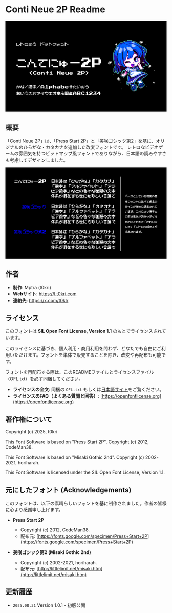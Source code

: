 # Conti Neue 2P Readme

<img src="/img/thumb.jpg">

## 概要

「Conti Neue 2P」は、「Press Start 2P」と「美咲ゴシック第2」を基に、オリジナルのひらがな・カタカナを追加した改変フォントです。
レトロなビデオゲームの雰囲気を持つビットマップ風フォントでありながら、日本語の読みやすさも考慮してデザインしました。

<img src="/img/diff.jpg" alt="ベースとしている従来の美咲フォントに比べて仮名のラインが低めに設定されています。これにより漢字との混ぜ組みが読みやすくなるのにくわえて「かわいらしさ」「レトロっぽさ」が演出されます。">

## 作者

- **制作**: Mptra (t0kri)
- **Webサイト**: https://l.t0kri.com
- **連絡先**: https://x.com/t0klr

## ライセンス

このフォントは **SIL Open Font License, Version 1.1** のもとでライセンスされています。

このライセンスに基づき、個人利用・商用利用を問わず、どなたでも自由にご利用いただけます。フォントを単体で販売することを除き、改変や再配布も可能です。

フォントを再配布する際は、このREADMEファイルとライセンスファイル（OFL.txt）を必ず同梱してください。

- **ライセンスの全文**: 同梱の `OFL.txt` もしくは[日本語サイト](https://licenses.opensource.jp/OFL-1.1/OFL-1.1.html)をご覧ください。
- **ライセンスのFAQ（よくある質問と回答）**: [https://openfontlicense.org](https://openfontlicense.org)

## 著作権について
Copyright (c) 2025, t0kri

This Font Software is based on "Press Start 2P".
Copyright (c) 2012, CodeMan38.

This Font Software is based on "Misaki Gothic 2nd".
Copyright (c) 2002-2021, horiharah.

This Font Software is licensed under the SIL Open Font License, Version 1.1.

## 元にしたフォント (Acknowledgements)

このフォントは、以下の素晴らしいフォントを基に制作されました。作者の皆様に心より感謝申し上げます。

- **Press Start 2P**
  - Copyright (c) 2012, CodeMan38.
  - 配布元: [https://fonts.google.com/specimen/Press+Start+2P](https://fonts.google.com/specimen/Press+Start+2P)

- **美咲ゴシック第2 (Misaki Gothic 2nd)**
  - Copyright (c) 2002-2021, horiharah.
  - 配布元: [http://littlelimit.net/misaki.htm](http://littlelimit.net/misaki.htm)

## 更新履歴

- `2025.08.31` Version 1.0.1 - 初版公開
